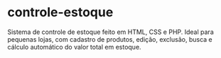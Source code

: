 # controle-estoque
Sistema de controle de estoque feito em HTML, CSS e PHP. Ideal para pequenas lojas, com cadastro de produtos, edição, exclusão, busca e cálculo automático do valor total em estoque.
